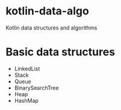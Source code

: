 # kotlin-data-algo
Kotlin data structures and algorithms


# Basic data structures
- LinkedList
- Stack
- Queue
- BinarySearchTree
- Heap
- HashMap


